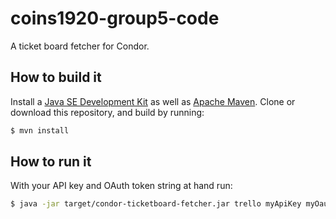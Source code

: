 # coins1920-group5-code
A ticket board fetcher for Condor.

## How to build it
Install a [Java SE Development Kit](https://www.oracle.com/technetwork/java/javase/downloads/index.html) as well
as [Apache Maven](https://maven.apache.org/). Clone or download this repository, and build by running:
```bash
$ mvn install
```

## How to run it
With your API key and OAuth token string at hand run:
```bash
$ java -jar target/condor-ticketboard-fetcher.jar trello myApiKey myOauthToken
```
